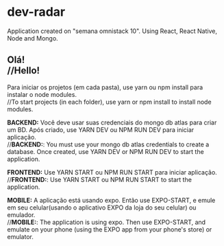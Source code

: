 # dev-radar
Application created on "semana omnistack 10". Using React, React Native, Node and Mongo.


<h2>Olá!</br>
//Hello!</h2>

Para iniciar os projetos (em cada pasta), use yarn ou npm install para instalar o node modules.</br>
//To start projects (in each folder), use yarn or npm install to install node modules.


<strong>BACKEND:</strong> Você deve usar suas credenciais do mongo db atlas para criar um BD. Após criado, use YARN DEV ou NPM RUN DEV para iniciar aplicação. </br>
//<strong>BACKEND:</strong>: You must use your mongo db atlas credentials to create a database. Once created, use YARN DEV or NPM RUN DEV to start the application.

<strong>FRONTEND:</strong> Use  YARN START ou NPM RUN START para iniciar aplicação.</br>
//<strong>FRONTEND:</strong>: Use  YARN START ou NPM RUN START to start the application.

<strong>MOBILE:</strong> A aplicação está usando expo. Então use EXPO-START, e emule em seu celular(usando o aplicativo EXPO da loja do seu celular) ou emulador.</br>
//<strong>MOBILE:</strong>: The application is using expo. Then use EXPO-START, and emulate on your phone (using the EXPO app from your phone's store) or emulator.
